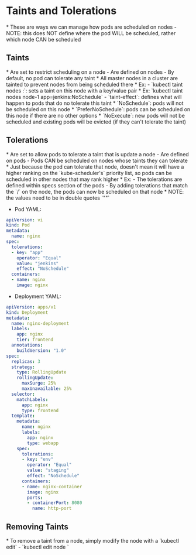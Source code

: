 <h1>Taints and Tolerations</h1>
* These are ways we can manage how pods are scheduled on nodes
  - NOTE: this does NOT define where the pod WILL be scheduled, rather which node CAN be scheduled
<h2>Taints</h2>
* Are set to restrict scheduling on a node 
  - Are defined on nodes
  - By default, no pod can tolerate any taint
    * All master nodes in a cluster are tainted to prevent nodes from being scheduled there
* Ex:
  - `kubectl taint nodes <node-name> <key=value>:<taint-effect>`: sets a taint on this node with a key/value pair
    * Ex: `kubectl taint nodes node-1 app=jenkins:NoSchedule`
  - `taint-effect`: defines what will happen to pods that do no tolerate this taint
    * `NoSchedule`: pods will not be scheduled on this node
    * `PreferNoSchedule`: pods can be scheduled on this node if there are no other options
    * `NoExecute`: new pods will not be scheduled and existing pods will be evicted (if they can't tolerate the taint)
<h2>Tolerations</h2>
* Are set to allow pods to tolerate a taint that is update a node
  - Are defined on pods
  - Pods CAN be scheduled on nodes whose taints they can tolerate
    * Just because the pod can tolerate that node, doesn't mean it will have a higher ranking on the `kube-scheduler's` priority list, so pods can be scheduled in other nodes that may rank higher
* Ex:
  - The tolerations are defined within specs section of the pods
  - By adding tolerations that match the `<key=value>/<taint-effect>` on the node, the pods can now be scheduled on that node
    * NOTE: the values need to be in double quotes `""`

  * Pod YAML:

```yml
apiVersion: vi
kind: Pod
metadata:
  name: nginx
spec:
  tolerations:
  - key: "app"
    operator: "Equal"
    value: "jenkins"
    effect: "NoSchedule"
  containers:
  - name: nginx
    image: nginx
```

  * Deployment YAML:

```yml
apiVersion: apps/v1
kind: Deployment
metadata:
  name: nginx-deployment
  labels: 
    app: nginx
    tier: frontend
  annotations: 
    buildVersion: "1.0"
spec:
  replicas: 3
  strategy:
    type: RollingUpdate
    rollingUpdate:
      maxSurge: 25%
      maxUnavailable: 25%
  selector:
    matchLabels:
      app: nginx
      type: frontend
  template:
    metadata:
      name: nginx
      labels: 
        app: nginx
        type: webapp
    spec:
      tolerations:
      - key: "env"
        operator: "Equal"
        value: "staging"
        effect: "NoSchedule"
      containers:
      - name: nginx-container
        image: nginx
        ports: 
        - containerPort: 8080
          name: http-port
``` 

<h2>Removing Taints</h2>
* To remove a taint from a node, simply modify the node with a `kubectl edit`
  - `kubectl edit node <node-name>`
